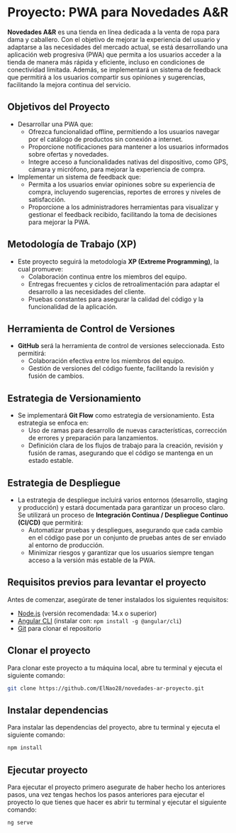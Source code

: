# Proyecto: PWA para Novedades A&R

**Novedades A&R** es una tienda en línea dedicada a la venta de ropa para dama y caballero. Con el objetivo de mejorar la experiencia del usuario y adaptarse a las necesidades del mercado actual, se está desarrollando una aplicación web progresiva (PWA) que permita a los usuarios acceder a la tienda de manera más rápida y eficiente, incluso en condiciones de conectividad limitada. Además, se implementará un sistema de feedback que permitirá a los usuarios compartir sus opiniones y sugerencias, facilitando la mejora continua del servicio.

## Objetivos del Proyecto
- Desarrollar una PWA que:
  - Ofrezca funcionalidad offline, permitiendo a los usuarios navegar por el catálogo de productos sin conexión a internet.
  - Proporcione notificaciones para mantener a los usuarios informados sobre ofertas y novedades.
  - Integre acceso a funcionalidades nativas del dispositivo, como GPS, cámara y micrófono, para mejorar la experiencia de compra.
- Implementar un sistema de feedback que:
  - Permita a los usuarios enviar opiniones sobre su experiencia de compra, incluyendo sugerencias, reportes de errores y niveles de satisfacción.
  - Proporcione a los administradores herramientas para visualizar y gestionar el feedback recibido, facilitando la toma de decisiones para mejorar la PWA.

## Metodología de Trabajo (XP)
- Este proyecto seguirá la metodología **XP (Extreme Programming)**, la cual promueve:
  - Colaboración continua entre los miembros del equipo.
  - Entregas frecuentes y ciclos de retroalimentación para adaptar el desarrollo a las necesidades del cliente.
  - Pruebas constantes para asegurar la calidad del código y la funcionalidad de la aplicación.

## Herramienta de Control de Versiones
- **GitHub** será la herramienta de control de versiones seleccionada. Esto permitirá:
  - Colaboración efectiva entre los miembros del equipo.
  - Gestión de versiones del código fuente, facilitando la revisión y fusión de cambios.

## Estrategia de Versionamiento
- Se implementará **Git Flow** como estrategia de versionamiento. Esta estrategia se enfoca en:
  - Uso de ramas para desarrollo de nuevas características, corrección de errores y preparación para lanzamientos.
  - Definición clara de los flujos de trabajo para la creación, revisión y fusión de ramas, asegurando que el código se mantenga en un estado estable.

## Estrategia de Despliegue
- La estrategia de despliegue incluirá varios entornos (desarrollo, staging y producción) y estará documentada para garantizar un proceso claro. Se utilizará un proceso de **Integración Continua / Despliegue Continuo (CI/CD)** que permitirá:
  - Automatizar pruebas y despliegues, asegurando que cada cambio en el código pase por un conjunto de pruebas antes de ser enviado al entorno de producción.
  - Minimizar riesgos y garantizar que los usuarios siempre tengan acceso a la versión más estable de la PWA.

## Requisitos previos para levantar el proyecto

Antes de comenzar, asegúrate de tener instalados los siguientes requisitos:

- [Node.js](https://nodejs.org/) (versión recomendada: 14.x o superior)
- [Angular CLI](https://angular.dev/tools/cli) (instalar con: `npm install -g @angular/cli`)
- [Git](https://git-scm.com/) para clonar el repositorio

## Clonar el proyecto

Para clonar este proyecto a tu máquina local, abre tu terminal y ejecuta el siguiente comando:

```bash
git clone https://github.com/ElNao28/novedades-ar-proyecto.git
```

## Instalar dependencias

Para instalar las dependencias del proyecto, abre tu terminal y ejecuta el siguiente comando:

```bash
npm install
```

## Ejecutar proyecto

Para ejecutar el proyecto primero asegurate de haber hecho los anteriores pasos, una vez tengas hechos los pasos anteriores para ejecutar el proyecto
lo que tienes que hacer es abrir tu terminal y ejecutar el siguiente comando:

```bash
ng serve
```
